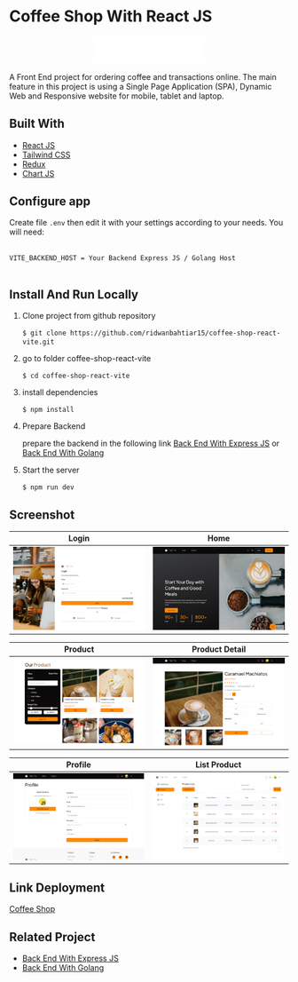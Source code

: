 # Coffee Shop With React JS

<!-- ABOUT THE PROJECT -->

<p align="center">
        <img src="./src/assets/img/coffee-shop-logo1.webp" width="200px" alt="logo"></img>
</p>

A Front End project for ordering coffee and transactions online. The main feature in this project is using a Single Page Application (SPA), Dynamic Web and Responsive website for mobile, tablet and laptop.

## Built With

- [React JS](https://go.dev/)
- [Tailwind CSS](https://tailwindcss.com/)
- [Redux](https://redux.js.org/)
- [Chart JS](https://www.chartjs.org/)

## Configure app

Create file `.env` then edit it with your settings
according to your needs. You will need:

<pre>
<code>
VITE_BACKEND_HOST = Your Backend Express JS / Golang Host
</code>
</pre>

## Install And Run Locally

1.  Clone project from github repository

        $ git clone https://github.com/ridwanbahtiar15/coffee-shop-react-vite.git

2.  go to folder coffee-shop-react-vite

        $ cd coffee-shop-react-vite

3.  install dependencies

        $ npm install

4.  Prepare Backend

    prepare the backend in the following link [Back End With Express JS](#link) or [Back End With Golang](#link)

5.  Start the server

        $ npm run dev

## Screenshot

| Login                                                                              | Home                                                                              |
| ---------------------------------------------------------------------------------- | --------------------------------------------------------------------------------- |
| <img src="./src/assets/ss_coffeeshop/login.png" alt="image" style="width:360px;"/> | <img src="./src/assets/ss_coffeeshop/home.png" alt="image" style="width:360px;"/> |

| Product                                                                              | Product Detail                                                                               |
| ------------------------------------------------------------------------------------ | -------------------------------------------------------------------------------------------- |
| <img src="./src/assets/ss_coffeeshop/product.png" alt="image" style="width:360px;"/> | <img src="./src/assets/ss_coffeeshop/product-detail2.png" alt="image" style="width:360px;"/> |

| Profile                                                                               | List Product                                                                              |
| ------------------------------------------------------------------------------------- | ----------------------------------------------------------------------------------------- |
| <img src="./src/assets/ss_coffeeshop/profile2.png" alt="image" style="width:360px;"/> | <img src="./src/assets/ss_coffeeshop/list-product.png" alt="image" style="width:360px;"/> |

## Link Deployment

[Coffee Shop](https://coffee-shop-react-vite.vercel.app)

## Related Project
<div id="link"></div>

- [Back End With Express JS](https://github.com/ridwanbahtiar15/coffe-shop)
- [Back End With Golang](https://github.com/ridwanbahtiar15/coffee-shop-Golang)
